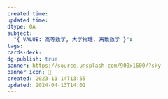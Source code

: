 ```yaml
---
created time: 
updated time: 
dtype: QA
subject:
  "{ VALUE: 高等数学, 大学物理, 离散数学 }": 
tags: 
cards-deck: 
dg-publish: true
banner: https://source.unsplash.com/900x1600/?sky
banner_icon: 🔖
created: 2023-11-14T13:55
updated: 2024-04-13T14:02
---
```

